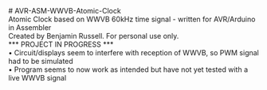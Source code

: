 <html>
# AVR-ASM-WWVB-Atomic-Clock<br>
Atomic Clock based on WWVB 60kHz time signal - written for AVR/Arduino in Assembler<br>
Created by Benjamin Russell.  For personal use only.<br>
*** PROJECT IN PROGRESS ***<br>
• Circuit/displays seem to interfere with reception of WWVB, so PWM signal had to be simulated<br>
• Program seems to now work as intended but have not yet tested with a live WWVB signal<br>
</html>
